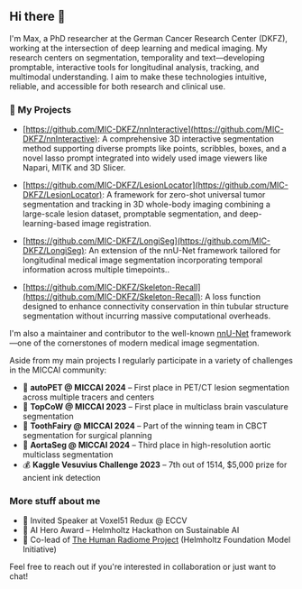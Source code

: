 ## Hi there 👋

I'm Max, a PhD researcher at the German Cancer Research Center (DKFZ), working at the intersection of deep learning and medical imaging. My research centers on segmentation, temporality and text—developing promptable, interactive tools for longitudinal analysis, tracking, and multimodal understanding. I aim to make these technologies intuitive, reliable, and accessible for both research and clinical use.

### 🧠 My Projects

- [https://github.com/MIC-DKFZ/nnInteractive](https://github.com/MIC-DKFZ/nnInteractive): A comprehensive 3D interactive segmentation method supporting diverse prompts like points, scribbles, boxes, and a novel lasso prompt integrated into widely used image viewers like Napari, MITK and 3D Slicer.

- [https://github.com/MIC-DKFZ/LesionLocator](https://github.com/MIC-DKFZ/LesionLocator): A framework for zero-shot universal tumor segmentation and tracking in 3D whole-body imaging combining a large-scale lesion dataset, promptable segmentation, and deep-learning-based image registration.

- [https://github.com/MIC-DKFZ/LongiSeg](https://github.com/MIC-DKFZ/LongiSeg): An extension of the nnU-Net framework tailored for longitudinal medical image segmentation incorporating temporal information across multiple timepoints..

- [https://github.com/MIC-DKFZ/Skeleton-Recall](https://github.com/MIC-DKFZ/Skeleton-Recall): A loss function designed to enhance connectivity conservation in thin tubular structure segmentation without incurring massive computational overheads.

I'm also a maintainer and contributor to the well-known [nnU-Net](https://github.com/MIC-DKFZ/nnUNet) framework—one of the cornerstones of modern medical image segmentation.

Aside from my main projects I regularly participate in a variety of challenges in the MICCAI community:

- 🥇 **autoPET @ MICCAI 2024** – First place in PET/CT lesion segmentation across multiple tracers and centers  
- 🥇 **TopCoW @ MICCAI 2023** – First place in multiclass brain vasculature segmentation  
- 🥇 **ToothFairy @ MICCAI 2024** – Part of the winning team in CBCT segmentation for surgical planning  
- 🥉 **AortaSeg @ MICCAI 2024** – Third place in high-resolution aortic multiclass segmentation  
- 💰 **Kaggle Vesuvius Challenge 2023** – 7th out of 1514, $5,000 prize for ancient ink detection

### More stuff about me

- 🎤 Invited Speaker at Voxel51 Redux @ ECCV  
- 🏅 AI Hero Award – Helmholtz Hackathon on Sustainable AI  
- 🧠 Co-lead of [The Human Radiome Project](https://human-radiome-project.de) (Helmholtz Foundation Model Initiative)

Feel free to reach out if you're interested in collaboration or just want to chat!
